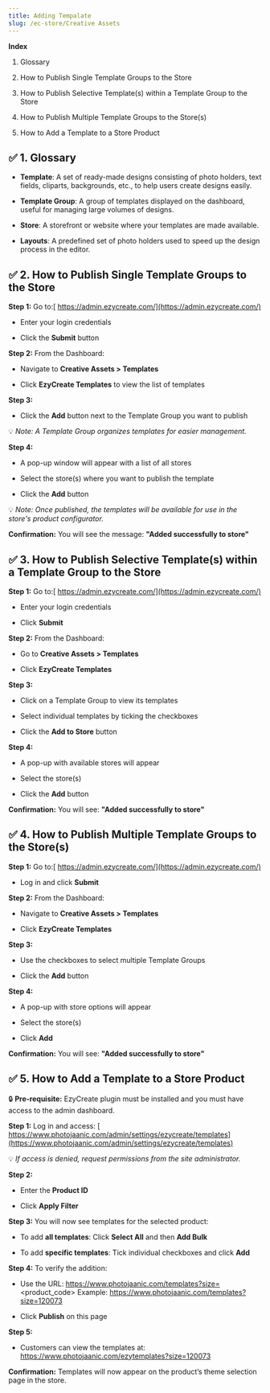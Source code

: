 ```yaml
---
title: Adding Tempalate
slug: /ec-store/Creative Assets
---
```


**Index**

1. Glossary


2. How to Publish Single Template Groups to the Store


3. How to Publish Selective Template(s) within a Template Group to the Store


4. How to Publish Multiple Template Groups to the Store(s)


5. How to Add a Template to a Store Product







## **✅ 1. Glossary**

* **Template**: A set of ready-made designs consisting of photo holders, text fields, cliparts, backgrounds, etc., to help users create designs easily.


* **Template Group**: A group of templates displayed on the dashboard, useful for managing large volumes of designs.


* **Store**: A storefront or website where your templates are made available.


* **Layouts**: A predefined set of photo holders used to speed up the design process in the editor.







## **✅ 2. How to Publish Single Template Groups to the Store**

**Step 1:**
 Go to:[ https://admin.ezycreate.com/](https://admin.ezycreate.com/)

* Enter your login credentials


* Click the **Submit** button



**Step 2:**
 From the Dashboard:

* Navigate to **Creative Assets > Templates**


* Click **EzyCreate Templates** to view the list of templates



**Step 3:**

* Click the **Add** button next to the Template Group you want to publish



💡 *Note: A Template Group organizes templates for easier management.*

**Step 4:**

* A pop-up window will appear with a list of all stores


* Select the store(s) where you want to publish the template


* Click the **Add** button



💡 *Note: Once published, the templates will be available for use in the store's product configurator.*

**Confirmation:**
 You will see the message: **"Added successfully to store"**





## **✅ 3. How to Publish Selective Template(s) within a Template Group to the Store**

**Step 1:**
 Go to:[ https://admin.ezycreate.com/](https://admin.ezycreate.com/)

* Enter your login credentials


* Click **Submit**



**Step 2:**
 From the Dashboard:

* Go to **Creative Assets > Templates**


* Click **EzyCreate Templates**



**Step 3:**

* Click on a Template Group to view its templates


* Select individual templates by ticking the checkboxes


* Click the **Add to Store** button



**Step 4:**

* A pop-up with available stores will appear


* Select the store(s)


* Click the **Add** button



**Confirmation:**
 You will see: **"Added successfully to store"**





## **✅ 4. How to Publish Multiple Template Groups to the Store(s)**

**Step 1:**
 Go to:[ https://admin.ezycreate.com/](https://admin.ezycreate.com/)

* Log in and click **Submit**



**Step 2:**
 From the Dashboard:

* Navigate to **Creative Assets > Templates**


* Click **EzyCreate Templates**



**Step 3:**

* Use the checkboxes to select multiple Template Groups


* Click the **Add** button



**Step 4:**

* A pop-up with store options will appear


* Select the store(s)


* Click **Add**



**Confirmation:**
 You will see: **"Added successfully to store"**





## **✅ 5. How to Add a Template to a Store Product**

🔒 **Pre-requisite:** EzyCreate plugin must be installed and you must have access to the admin dashboard.

**Step 1:**
 Log in and access:
[ https://www.photojaanic.com/admin/settings/ezycreate/templates](https://www.photojaanic.com/admin/settings/ezycreate/templates)

💡 *If access is denied, request permissions from the site administrator.*

**Step 2:**

* Enter the **Product ID**


* Click **Apply Filter**



**Step 3:**
 You will now see templates for the selected product:

* To add **all templates**: Click **Select All** and then **Add Bulk**


* To add **specific templates**: Tick individual checkboxes and click **Add**



**Step 4:**
 To verify the addition:

* Use the URL: https://www.photojaanic.com/templates?size=<product_code>
   Example: https://www.photojaanic.com/templates?size=120073


* Click **Publish** on this page



**Step 5:**

* Customers can view the templates at:
   https://www.photojaanic.com/ezytemplates?size=120073



**Confirmation:**
 Templates will now appear on the product’s theme selection page in the store.
